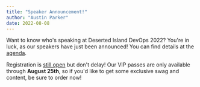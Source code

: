 ```yaml
---
title: "Speaker Announcement!"
author: "Austin Parker"
date: 2022-08-08
---
```


Want to know who's speaking at Deserted Island DevOps 2022? You're in luck, as
our speakers have just been announced! You can find details at the
[agenda](/agenda).

Registration is [still open](/registration) but don't delay! Our VIP passes are
only available through **August 25th**, so if you'd like to get some exclusive
swag and content, be sure to order now!
